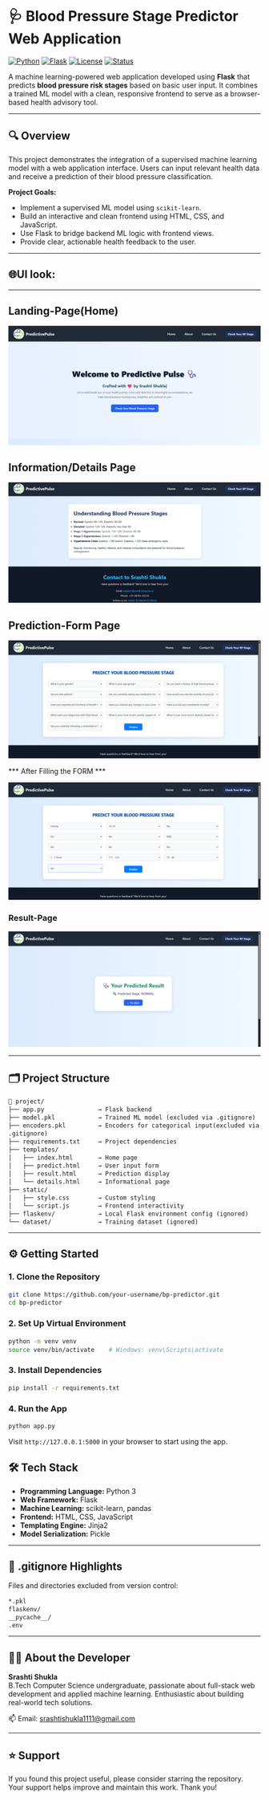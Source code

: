 # 🩺 Blood Pressure Stage Predictor Web Application

[![Python](https://img.shields.io/badge/Python-3.10-blue.svg)](https://www.python.org/)
[![Flask](https://img.shields.io/badge/Flask-Web_Framework-000000.svg)](https://flask.palletsprojects.com/)
[![License](https://img.shields.io/badge/License-MIT-green.svg)](LICENSE)
[![Status](https://img.shields.io/badge/Status-Active-brightgreen.svg)]()

A machine learning-powered web application developed using **Flask** that predicts **blood pressure risk stages** based on basic user input. It combines a trained ML model with a clean, responsive frontend to serve as a browser-based health advisory tool.

---

## 🔍 Overview

This project demonstrates the integration of a supervised machine learning model with a web application interface. Users can input relevant health data and receive a prediction of their blood pressure classification.

**Project Goals:**

- Implement a supervised ML model using `scikit-learn`.
- Build an interactive and clean frontend using HTML, CSS, and JavaScript.
- Use Flask to bridge backend ML logic with frontend views.
- Provide clear, actionable health feedback to the user.

---

## 🌐UI look:

---
## Landing-Page(Home)
<img src="/static/WebsiteLook/Landing-HomePage.png">

## Information/Details Page
<img src="/static/WebsiteLook/Details-InformationPage.png">

## Prediction-Form Page
<img src="/static/WebsiteLook/PredictionFormPage.png">

*** After Filling the FORM ***

<img src="/static/WebsiteLook/InformationFilled.png">

### Result-Page
<img src="/static/WebsiteLook/ResultPage.png">

---

## 🗂️ Project Structure

```
📁 project/
├── app.py               → Flask backend
├── model.pkl            → Trained ML model (excluded via .gitignore)
├── encoders.pkl         → Encoders for categorical input(excluded via .gitignore)
├── requirements.txt     → Project dependencies
├── templates/
│   ├── index.html       → Home page
│   ├── predict.html     → User input form
│   ├── result.html      → Prediction display
│   └── details.html     → Informational page
├── static/
│   ├── style.css        → Custom styling
│   └── script.js        → Frontend interactivity
├── flaskenv/            → Local Flask environment config (ignored)
└── dataset/             → Training dataset (ignored)
```

---

## ⚙️ Getting Started

### 1. Clone the Repository
```bash
git clone https://github.com/your-username/bp-predictor.git
cd bp-predictor
```

### 2. Set Up Virtual Environment
```bash
python -m venv venv
source venv/bin/activate    # Windows: venv\Scripts\activate
```

### 3. Install Dependencies
```bash
pip install -r requirements.txt
```

### 4. Run the App
```bash
python app.py
```

Visit `http://127.0.0.1:5000` in your browser to start using the app.


## 🛠️ Tech Stack

- **Programming Language:** Python 3
- **Web Framework:** Flask
- **Machine Learning:** scikit-learn, pandas
- **Frontend:** HTML, CSS, JavaScript
- **Templating Engine:** Jinja2
- **Model Serialization:** Pickle

---

## 📁 .gitignore Highlights

Files and directories excluded from version control:

```
*.pkl
flaskenv/
__pycache__/
.env
```

---

## 👩‍💻 About the Developer

**Srashti Shukla**  
B.Tech Computer Science undergraduate, passionate about full-stack web development and applied machine learning. Enthusiastic about building real-world tech solutions.

📫 Email: [srashtishukla1111@gmail.com](mailto:srashtishukla1111@gmail.com)  

---

## ⭐ Support

If you found this project useful, please consider starring the repository.  
Your support helps improve and maintain this work. Thank you!

